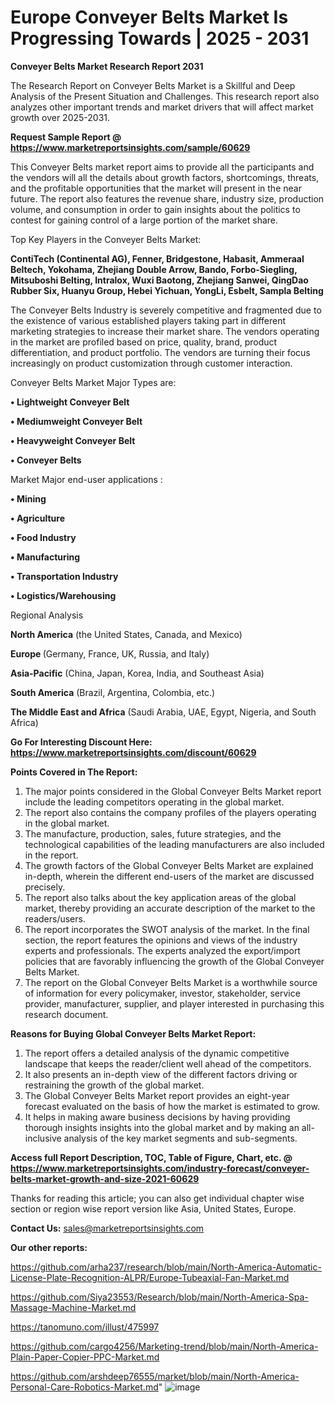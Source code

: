 # Europe Conveyer Belts Market Is Progressing Towards | 2025 - 2031

<strong>Conveyer Belts Market Research Report 2031</strong>

The Research Report on Conveyer Belts Market is a Skillful and Deep Analysis of the Present Situation and Challenges. This research report also analyzes other important trends and market drivers that will affect market growth over 2025-2031.

<strong>Request Sample Report @ <a href=https://www.marketreportsinsights.com/sample/60629>https://www.marketreportsinsights.com/sample/60629</a></strong>

This Conveyer Belts market report aims to provide all the participants and the vendors will all the details about growth factors, shortcomings, threats, and the profitable opportunities that the market will present in the near future. The report also features the revenue share, industry size, production volume, and consumption in order to gain insights about the politics to contest for gaining control of a large portion of the market share.

Top Key Players in the Conveyer Belts Market:

<strong>ContiTech (Continental AG), Fenner, Bridgestone, Habasit, Ammeraal Beltech, Yokohama, Zhejiang Double Arrow, Bando, Forbo-Siegling, Mitsuboshi Belting, Intralox, Wuxi Baotong, Zhejiang Sanwei, QingDao Rubber Six, Huanyu Group, Hebei Yichuan, YongLi, Esbelt, Sampla Belting</strong>

The Conveyer Belts Industry is severely competitive and fragmented due to the existence of various established players taking part in different marketing strategies to increase their market share. The vendors operating in the market are profiled based on price, quality, brand, product differentiation, and product portfolio. The vendors are turning their focus increasingly on product customization through customer interaction.

Conveyer Belts Market Major Types are:

<strong>• Lightweight Conveyer Belt

• Mediumweight Conveyer Belt

• Heavyweight Conveyer Belt

• Conveyer Belts</strong>

Market Major end-user applications :

<strong>• Mining

• Agriculture

• Food Industry

• Manufacturing

• Transportation Industry

• Logistics/Warehousing</strong>

Regional Analysis

</u><strong><b>North America</b></strong> (the United States, Canada, and Mexico)

<strong><b>Europe </b></strong>(Germany, France, UK, Russia, and Italy)

<strong><b>Asia-Pacific</b></strong> (China, Japan, Korea, India, and Southeast Asia)

<strong><b>South America</b></strong> (Brazil, Argentina, Colombia, etc.)

<strong><b>The Middle East and Africa</b></strong> (Saudi Arabia, UAE, Egypt, Nigeria, and South Africa)

<strong>Go For Interesting Discount Here: <a href=https://www.marketreportsinsights.com/discount/60629>https://www.marketreportsinsights.com/discount/60629</a></strong>

<strong>Points Covered in The Report:</strong>
<ol>
  <li>The major points considered in the Global Conveyer Belts Market report include the leading competitors operating in the global market.</li>
  <li>The report also contains the company profiles of the players operating in the global market.</li>
  <li>The manufacture, production, sales, future strategies, and the technological capabilities of the leading manufacturers are also included in the report.</li>
  <li>The growth factors of the Global Conveyer Belts Market are explained in-depth, wherein the different end-users of the market are discussed precisely.</li>
  <li>The report also talks about the key application areas of the global market, thereby providing an accurate description of the market to the readers/users.</li>
  <li>The report incorporates the SWOT analysis of the market. In the final section, the report features the opinions and views of the industry experts and professionals. The experts analyzed the export/import policies that are favorably influencing the growth of the Global Conveyer Belts Market.</li>
  <li>The report on the Global Conveyer Belts Market is a worthwhile source of information for every policymaker, investor, stakeholder, service provider, manufacturer, supplier, and player interested in purchasing this research document.</li>
</ol>
<strong>Reasons for Buying Global Conveyer Belts Market Report:</strong>

<ol>
  <li>The report offers a detailed analysis of the dynamic competitive landscape that keeps the reader/client well ahead of the competitors.</li>
  <li>It also presents an in-depth view of the different factors driving or restraining the growth of the global market.</li>
  <li>The Global Conveyer Belts Market report provides an eight-year forecast evaluated on the basis of how the market is estimated to grow.</li>
  <li>It helps in making aware business decisions by having providing thorough insights insights into the global market and by making an all-inclusive analysis of the key market segments and sub-segments.</li>
</ol>
<strong>Access full Report Description, TOC, Table of Figure, Chart, etc. @ <a href=https://www.marketreportsinsights.com/industry-forecast/conveyer-belts-market-growth-and-size-2021-60629>https://www.marketreportsinsights.com/industry-forecast/conveyer-belts-market-growth-and-size-2021-60629</a></strong>


Thanks for reading this article; you can also get individual chapter wise section or region wise report version like Asia, United States, Europe.

<strong>Contact Us:</strong>
sales@marketreportsinsights.com

<strong>Our other reports:</strong>

<a href=https://github.com/arha237/research/blob/main/North-America-Automatic-License-Plate-Recognition-ALPR/Europe-Tubeaxial-Fan-Market.md>https://github.com/arha237/research/blob/main/North-America-Automatic-License-Plate-Recognition-ALPR/Europe-Tubeaxial-Fan-Market.md</a>

<a href=https://github.com/Siya23553/Research/blob/main/North-America-Spa-Massage-Machine-Market.md>https://github.com/Siya23553/Research/blob/main/North-America-Spa-Massage-Machine-Market.md</a>

<a href=https://tanomuno.com/illust/475997>https://tanomuno.com/illust/475997</a>

<a href=https://github.com/cargo4256/Marketing-trend/blob/main/North-America-Plain-Paper-Copier-PPC-Market.md>https://github.com/cargo4256/Marketing-trend/blob/main/North-America-Plain-Paper-Copier-PPC-Market.md</a>

<a href=https://github.com/arshdeep76555/market/blob/main/North-America-Personal-Care-Robotics-Market.md>https://github.com/arshdeep76555/market/blob/main/North-America-Personal-Care-Robotics-Market.md</a>"
![image](https://github.com/user-attachments/assets/363cdabd-d6f4-4b9f-b7b1-b78f9df2cf3a)
